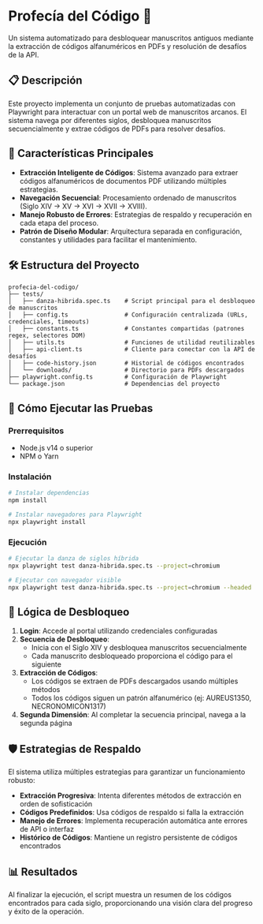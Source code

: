 # Profecía del Código 📜

Un sistema automatizado para desbloquear manuscritos antiguos mediante la extracción de códigos alfanuméricos en PDFs y resolución de desafíos de la API.

## 📋 Descripción

Este proyecto implementa un conjunto de pruebas automatizadas con Playwright para interactuar con un portal web de manuscritos arcanos. El sistema navega por diferentes siglos, desbloquea manuscritos secuencialmente y extrae códigos de PDFs para resolver desafíos.

## 🔑 Características Principales

- **Extracción Inteligente de Códigos**: Sistema avanzado para extraer códigos alfanuméricos de documentos PDF utilizando múltiples estrategias.
- **Navegación Secuencial**: Procesamiento ordenado de manuscritos (Siglo XIV → XV → XVI → XVII → XVIII).
- **Manejo Robusto de Errores**: Estrategias de respaldo y recuperación en cada etapa del proceso.
- **Patrón de Diseño Modular**: Arquitectura separada en configuración, constantes y utilidades para facilitar el mantenimiento.

## 🛠️ Estructura del Proyecto

```
profecia-del-codigo/
├── tests/
│   ├── danza-hibrida.spec.ts    # Script principal para el desbloqueo de manuscritos
│   ├── config.ts                # Configuración centralizada (URLs, credenciales, timeouts)
│   ├── constants.ts             # Constantes compartidas (patrones regex, selectores DOM)
│   ├── utils.ts                 # Funciones de utilidad reutilizables
│   ├── api-client.ts            # Cliente para conectar con la API de desafíos
│   ├── code-history.json        # Historial de códigos encontrados
│   └── downloads/               # Directorio para PDFs descargados
├── playwright.config.ts         # Configuración de Playwright
└── package.json                 # Dependencias del proyecto
```

## 🚀 Cómo Ejecutar las Pruebas

### Prerrequisitos

- Node.js v14 o superior
- NPM o Yarn

### Instalación

```bash
# Instalar dependencias
npm install

# Instalar navegadores para Playwright
npx playwright install
```

### Ejecución

```bash
# Ejecutar la danza de siglos híbrida
npx playwright test danza-hibrida.spec.ts --project=chromium

# Ejecutar con navegador visible
npx playwright test danza-hibrida.spec.ts --project=chromium --headed
```

## 🧠 Lógica de Desbloqueo

1. **Login**: Accede al portal utilizando credenciales configuradas
2. **Secuencia de Desbloqueo**:
   - Inicia con el Siglo XIV y desbloquea manuscritos secuencialmente
   - Cada manuscrito desbloqueado proporciona el código para el siguiente
3. **Extracción de Códigos**:
   - Los códigos se extraen de PDFs descargados usando múltiples métodos
   - Todos los códigos siguen un patrón alfanumérico (ej: AUREUS1350, NECRONOMICON1317)
4. **Segunda Dimensión**: Al completar la secuencia principal, navega a la segunda página

## 🛡️ Estrategias de Respaldo

El sistema utiliza múltiples estrategias para garantizar un funcionamiento robusto:

- **Extracción Progresiva**: Intenta diferentes métodos de extracción en orden de sofisticación
- **Códigos Predefinidos**: Usa códigos de respaldo si falla la extracción
- **Manejo de Errores**: Implementa recuperación automática ante errores de API o interfaz
- **Histórico de Códigos**: Mantiene un registro persistente de códigos encontrados

## 📊 Resultados

Al finalizar la ejecución, el script muestra un resumen de los códigos encontrados para cada siglo, proporcionando una visión clara del progreso y éxito de la operación.